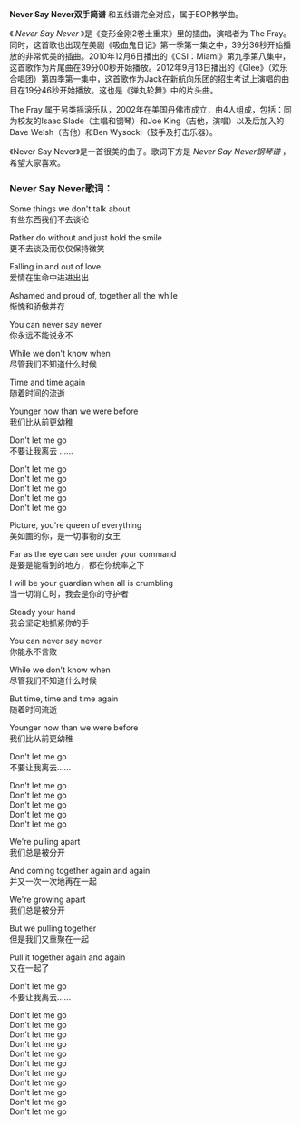

**Never Say Never双手简谱** 和五线谱完全对应，属于EOP教学曲。

《 _Never Say Never_ 》是《变形金刚2卷土重来》里的插曲，演唱者为 The
Fray。同时，这首歌也出现在美剧《吸血鬼日记》第一季第一集之中，39分36秒开始播放的非常优美的插曲。2010年12月6日播出的《CSI：Miami》第九季第八集中，这首歌作为片尾曲在39分00秒开始播放。2012年9月13日播出的《Glee》（欢乐合唱团）第四季第一集中，这首歌作为Jack在新航向乐团的招生考试上演唱的曲目在19分46秒开始播放。这也是《弹丸轮舞》中的片头曲。

The Fray 属于另类摇滚乐队，2002年在美国丹佛市成立，由4人组成，包括：同为校友的Isaac Slade（主唱和钢琴）和Joe
King（吉他，演唱）以及后加入的Dave Welsh（吉他）和Ben Wysocki（鼓手及打击乐器）。

《Never Say Never》是一首很美的曲子。歌词下方是 _Never Say Never钢琴谱_ ，希望大家喜欢。

### Never Say Never歌词：

Some things we don't talk about  
有些东西我们不去谈论

Rather do without and just hold the smile  
更不去谈及而仅仅保持微笑

Falling in and out of love  
爱情在生命中进进出出

Ashamed and proud of, together all the while  
惭愧和骄傲并存

You can never say never  
你永远不能说永不

While we don't know when  
尽管我们不知道什么时候

Time and time again  
随着时间的流逝

Younger now than we were before  
我们比从前更幼稚

Don't let me go  
不要让我离去 ……

Don't let me go  
Don't let me go  
Don't let me go  
Don't let me go  
Don't let me go

Picture, you're queen of everything  
美如画的你，是一切事物的女王

Far as the eye can see under your command  
是要是能看到的地方，都在你统率之下

I will be your guardian when all is crumbling  
当一切消亡时，我会是你的守护者

Steady your hand  
我会坚定地抓紧你的手

You can never say never  
你能永不言败

While we don't know when  
尽管我们不知道什么时候

But time, time and time again  
随着时间流逝

Younger now than we were before  
我们比从前更幼稚

Don't let me go  
不要让我离去……

Don't let me go  
Don't let me go  
Don't let me go  
Don't let me go  
Don't let me go

We're pulling apart  
我们总是被分开

And coming together again and again  
并又一次一次地再在一起

We're growing apart  
我们总是被分开

But we pulling together  
但是我们又重聚在一起

Pull it together again and again  
又在一起了

Don't let me go  
不要让我离去……

Don't let me go  
Don't let me go  
Don't let me go  
Don't let me go  
Don't let me go  
Don't let me go  
Don't let me go  
Don't let me go  
Don't let me go  
Don't let me go  
Don't let me go

